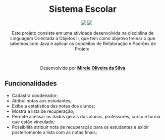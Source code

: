 <div align="center">
<h1>Sistema Escolar</h1>
  <ul> 
    <img src="https://img.shields.io/badge/JAVA-23.1-blue" />
    <img src="https://img.shields.io/badge/LICENSE-MIT-yellow" />
  </ul>
  <p>Este projeto consiste em uma atividade desenvolvida na disciplina de Linguagem Orientada a Objetos II, que tem como objetivo treinar o que sabemos com Java e aplicar os conceitos de Refatoração e Padrões de Projeto.</p>
  <br>
 <p>Desenvolvido por <a target="_blank" rel="external" href="https://github.com/MegMinnie/"><strong>Mirele Oliveira da Silva</strong></a></p> 
</div>


<h2>Funcionalidades</h2>
<ul>
  <li>Cadastra coodenador;</li>
  <li>Atribui notas aos estudantes;</li>
  <li>Exibe a estatística das notas dos alunos;</li>
  <li>Mostra a lista de recuperação;</li>
  <li>Permite acessar os dados gerais dos alunos, professores, curso e turma que estão vinculado;</li>
  <li>Possibilita atribuir nota de recuperação para os estudantes e exibir posteriomente a lista com as notas finais;</li>
</ul>
